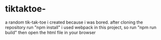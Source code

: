 # tiktaktoe-
a random tik-tak-toe i created because i was bored.
after cloning the repository run "npm install"
i used webpack in this project, so run "npm run build"
then open the html file in your browser
